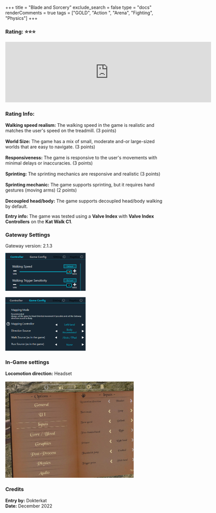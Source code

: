 +++
title = "Blade and Sorcery"
exclude_search = false
type = "docs"
renderComments = true
tags = ["GOLD", "Action ", "Arena", "Fighting", "Physics"]
+++
### Rating: ⭐⭐⭐ <br>

<iframe src="https://store.steampowered.com/widget/629730/" frameborder="0" width="646" height="190"></iframe>

### Rating Info:
**Walking speed realism:** The walking speed in the game is realistic and matches the user's speed on the treadmill. (3 points) <br><br>
**World Size:** The game has a mix of small, moderate and-or large-sized worlds that are easy to navigate. (3 points) <br><br>
**Responsiveness:** The game is responsive to the user's movements with minimal delays or inaccuracies. (3 points) <br><br>
**Sprinting:** The sprinting mechanics are responsive and realistic (3 points) <br><BR>
**Sprinting mechanic:** The game supports sprinting, but it requires hand gestures (moving arms) (2 points) <br><br>
**Decoupled head/body:** The game supports decoupled head/body walking by default.

**Entry info:** The game was tested using a **Valve Index** with **Valve Index Controllers** on the **Kat Walk C1**.

### Gateway Settings
Gateway version: 2.1.3 
<br>

<img src="https://raw.githubusercontent.com/dokterkats/katDB/main/settings/BladeAndSourcery/gateway-controller.PNG" style="width: 50%;">
<br><br>
<img src="https://raw.githubusercontent.com/dokterkats/katDB/main/settings/BladeAndSourcery/gateway-config.PNG" style="width: 50%;">

### In-Game settings
**Locomotion direction:** Headset <br><br>
<img src="https://raw.githubusercontent.com/dokterkats/katDB/main/settings/BladeAndSourcery/ingame.jpg" style="width: 80%;">

### Credits
**Entry by:** Dokterkat <br>
**Date:** December 2022
